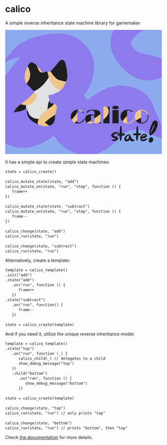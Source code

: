 
# calico

A simple reverse inheritance state machine library for gamemaker

![calico logo image thing](./calico.png)

It has a simple api to create simple state machines:

```gml
state = calico_create()

calico_mutate_state(state, "add")
calico_mutate_on(state, "run", "step", function () {
   frame++
})

calico_mutate_state(state, "subtract")
calico_mutate_on(state, "run", "step", function () {
   frame--
})

calico_change(state, "add")
calico_run(state, "run")

calico_change(state, "subtract")
calico_run(state, "run")
```

Alternatively, create a template:

```gml
template = calico_template()
.init("add")
.state("add")
   .on("run", function () {
      frame++
   })
.state("subtract")
   .on("run", function() {
      frame--
   })

state = calico_create(template)
```

And if you need it, utilize the unique reverse inheritance model:

```gml
template = calico_template()
.state("top")
   .on("run", function (_) {
      calico_child(_) // delegates to a child
      show_debug_message("top")
   })
   .child("bottom")
      .on("run", function () {
         show_debug_message("bottom")
      })

state = calico_create(template)

calico_change(state, "top")
calico_run(state, "run") // only prints "top"

calico_change(state, "bottom")
calico_run(state, "run") // prints "bottom", then "top"
```

Check [the documentation](https://github.com/Wainggan/calico/wiki) for more details.

